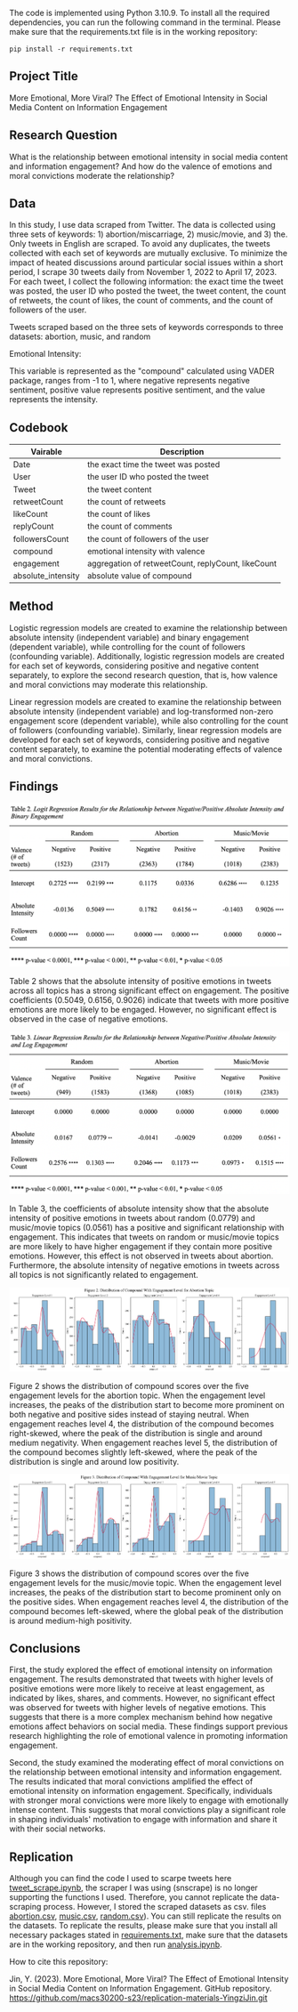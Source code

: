 The code is implemented using Python 3.10.9. To install all the required dependencies, you can run the following command in the terminal. Please make sure that the requirements.txt file is in the working repository:
```
pip install -r requirements.txt
```

## Project Title
More Emotional, More Viral?
The Effect of Emotional Intensity in Social Media Content on Information Engagement


## Research Question
What is the relationship between emotional intensity in social media content and information engagement? And how do the valence of emotions and moral convictions moderate the relationship?

## Data
In this study, I use data scraped from Twitter. The data is collected using three sets of keywords: 1) abortion/miscarriage, 2) music/movie, and 3) the. Only tweets in English are scraped. To avoid any duplicates, the tweets collected with each set of keywords are mutually exclusive. To minimize the impact of heated discussions around particular social issues within a short period, I scrape 30 tweets daily from November 1, 2022 to April 17, 2023. For each tweet, I collect the following information: the exact time the tweet was posted, the user ID who posted the tweet, the tweet content, the count of retweets, the count of likes, the count of comments, and the count of followers of the user.

Tweets scraped based on the three sets of keywords corresponds to three datasets: abortion, music, and random 

Emotional Intensity: 

This variable is represented as the "compound" calculated using VADER package, ranges from -1 to 1, where negative represents negative sentiment, positive value represents positive sentiment, and the value represents the intensity.

## Codebook

| Vairable | Description |
| --- | --- |
| Date | the exact time the tweet was posted |
| User | the user ID who posted the tweet |
| Tweet | the tweet content |
| retweetCount | the count of retweets |
| likeCount | the count of likes |
| replyCount | the count of comments |
| followersCount | the count of followers of the user |
| compound | emotional intensity with valence |
| engagement | aggregation of retweetCount, replyCount, likeCount |
| absolute_intensity | absolute value of compound |

## Method
Logistic regression models are created to examine the relationship between absolute intensity (independent variable) and binary engagement (dependent variable), while controlling for the count of followers (confounding variable). Additionally, logistic regression models are created for each set of keywords, considering positive and negative content separately, to explore the second research question, that is, how valence and moral convictions may moderate this relationship.

Linear regression models are created to examine the relationship between absolute intensity (independent variable) and log-transformed non-zero engagement score (dependent variable), while also controlling for the count of followers (confounding variable). Similarly, linear regression models are developed for each set of keywords, considering positive and negative content separately, to examine the potential moderating effects of valence and moral convictions.


## Findings

<img src="/analysis/table2.png">

Table 2 shows that the absolute intensity of positive emotions in tweets across all topics has a strong significant effect on engagement. The positive coefficients (0.5049, 0.6156, 0.9026) indicate that tweets with more positive emotions are more likely to be engaged. However, no significant effect is observed in the case of negative emotions. 

<img src="/analysis/table3.png">

In Table 3, the coefficients of absolute intensity show that the absolute intensity of positive emotions in tweets about random (0.0779) and music/movie topics (0.0561) has a positive and significant relationship with engagement. This indicates that tweets on random or music/movie topics are more likely to have higher engagement if they contain more positive emotions. However, this effect is not observed in tweets about abortion. Furthermore, the absolute intensity of negative emotions in tweets across all topics is not significantly related to engagement.

<img src="/analysis/fig2.png">

Figure 2 shows the distribution of compound scores over the five engagement levels for the abortion topic. When the engagement level increases, the peaks of the distribution start to become more prominent on both negative and positive sides instead of staying neutral. When engagement reaches level 4, the distribution of the compound becomes right-skewed, where the peak of the distribution is single and around medium negativity. When engagement reaches level 5, the distribution of the compound becomes slightly left-skewed, where the peak of the
distribution is single and around low positivity. 

<img src="/analysis/fig3.png">

Figure 3 shows the distribution of compound scores over the five engagement levels for the music/movie topic. When the engagement level increases, the peaks of the distribution start to become prominent only on the positive sides. When engagement reaches level 4, the distribution of the compound becomes left-skewed, where the global peak of the distribution is around medium-high positivity. 

## Conclusions

First, the study explored the effect of emotional intensity on information engagement. The results demonstrated that tweets with higher levels of positive emotions were more likely to receive at least engagement, as indicated by likes, shares, and comments. However, no significant effect was observed for tweets with higher levels of negative emotions. This suggests that there is a more complex mechanism behind how negative emotions affect behaviors on social media. These findings support previous research highlighting the role of emotional valence in promoting information engagement.

Second, the study examined the moderating effect of moral convictions on the relationship between emotional intensity and information engagement. The results indicated that moral convictions amplified the effect of emotional intensity on information engagement. Specifically, individuals with stronger moral convictions were more likely to engage with emotionally intense content. This suggests that moral convictions play a significant role in shaping individuals' motivation to engage with information and share it with their social networks.


## Replication
Although you can find the code I used to scarpe tweets here [tweet_scrape.ipynb](/data/tweet_scrape.ipynb), the scraper I was using (snscrape) is no longer supporting the functions I used. Therefore, you cannot replicate the data-scraping process. However, I stored the scraped datasets as csv. files [abortion.csv](/data/abortion.csv), [music.csv](/data/music.csv), [random.csv](/data/random.csv)). You can still replicate the results on the datasets. 
To replicate the results, please make sure that you install all necessary packages stated in [requirements.txt](requirements.txt), make sure that the datasets are in the working repository, and then run [analysis.ipynb](/analysis/analysis.ipynb).

How to cite this repository:

Jin, Y. (2023). More Emotional, More Viral? The Effect of Emotional Intensity in Social Media Content on Information Engagement. GitHub repository. https://github.com/macs30200-s23/replication-materials-YingziJin.git